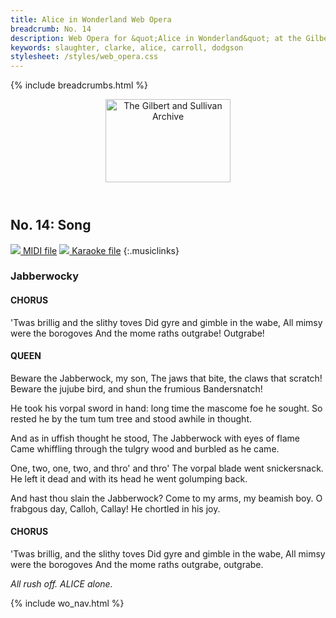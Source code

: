 ```yaml
---
title: Alice in Wonderland Web Opera
breadcrumb: No. 14
description: Web Opera for &quot;Alice in Wonderland&quot; at the Gilbert and Sullivan Archive
keywords: slaughter, clarke, alice, carroll, dodgson
stylesheet: /styles/web_opera.css
---
```


{% include breadcrumbs.html %}
<header>
    <a href="../../index.html"><img src="https://gsarchive.net/layout/images/logo3sm.jpg" alt="The Gilbert and Sullivan Archive" width="200" height="133" border="0"></a>
    <div class=titlecard style="background-color: #ffffcc; background-image: url(../graphics/title.gif)" title="Alice in Wonderland"></div>
</header>

## No. 14: Song

[ ![](/layout/images/midi.gif) MIDI file](../alice/aiw14.mid)
[ ![](/layout/images/midi_karaoke.gif) Karaoke file](../alice/kar/aiw14.kar)
{:.musiclinks}

### Jabberwocky

#### CHORUS
'Twas brillig and the slithy toves
Did gyre and gimble in the wabe,
All mimsy were the borogoves
And the mome raths outgrabe!
Outgrabe!

#### QUEEN
Beware the Jabberwock, my son,
The jaws that bite, the claws that scratch!
Beware the jujube bird, and shun
the frumious Bandersnatch!

He took his vorpal sword in hand:
long time the mascome foe he sought.
So rested he by the tum tum tree
and stood awhile in thought.

And as in uffish thought he stood,
The Jabberwock with eyes of flame
Came whiffling through the tulgry wood
and burbled as he came.

One, two, one, two, and thro' and thro'
The vorpal blade went snickersnack.
He left it dead and with its head
he went golumping back.

And hast thou slain the Jabberwock?
Come to my arms, my beamish boy.
O frabgous day, Calloh, Callay!
He chortled in his joy.

#### CHORUS
'Twas brillig, and the slithy toves
Did gyre and gimble in the wabe,
All mimsy were the borogoves
And the mome raths outgrabe,
outgrabe.

*All rush off. ALICE alone.*

{% include wo_nav.html %}
